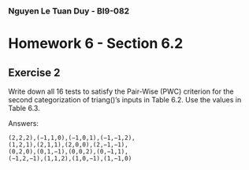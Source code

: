 ### Nguyen Le Tuan Duy - BI9-082

# Homework 6 - Section 6.2
## Exercise 2 

Write down all 16 tests to satisfy the Pair-Wise (PWC) criterion for
the second categorization of triang()’s inputs in Table 6.2. Use
the values in Table 6.3.

Answers:
```
(2,2,2),(−1,1,0),(−1,0,1),(−1,−1,2),
(1,2,1),(2,1,1),(2,0,0),(2,−1,−1),
(0,2,0),(0,1,−1),(0,0,2),(0,−1,1),
(−1,2,−1),(1,1,2),(1,0,−1),(1,−1,0)
```